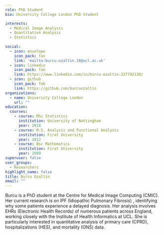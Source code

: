```yaml
---
role: PhD Student
bio: University College London PhD Student

interests:
  - Medical Image Analysis
  - Quantitative Analysis
  - Statistics
  
social:
  - icon: envelope
    icon_pack: fas
    link: 'mailto:burcu.ozaltin.18@ucl.ac.uk'
  - icon: linkedin
    icon_pack: fab
    link: https://www.linkedin.com/in/burcu-ozaltin-227742130/
  - icon: github
    icon_pack: fab
    link: https://github.com/burcuozaltin
organizations:
  - name: University College London
    url: ""
education:
  courses:
    - course: MSc Statistics
      institution: University of Nottingham
      year: 2018
    - course: M.S. Analysis and Functional Analysis
      institution: Firat University
      year: 2012
    - course: Bsc Mathematics
      institution: Firat University
      year: 2009
superuser: false
user_groups:
  - Researchers
highlight_name: false
title: Burcu Ozaltin
email: ""
---
```


Burcu is a PhD student at the Centre for Medical Image Computing (CMIC). Her current research is on IPF (Idiopathic Pulmonary Fibrosis) , identifying why some patients experience a delayed diagnosis. Her analysis involves EHRs (Electronic Health Records) of numerous patients across England, working closely with the Institute of Health Informatics at UCL. She is particularly interested in quantitative analysis of primary care (CPRD), hospitalizations (HES), and mortality (ONS) data.

